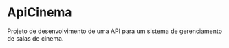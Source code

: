 # ApiCinema
Projeto de desenvolvimento de uma API para um sistema de gerenciamento de salas de cinema.
